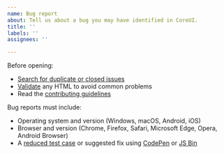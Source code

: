 ```yaml
---
name: Bug report
about: Tell us about a bug you may have identified in CoreUI.
title: ''
labels: ''
assignees: ''

---
```


Before opening:

- [Search for duplicate or closed issues](https://github.com/classicvalues/classicvalues-website-update/issues?q=is%3Aissue+is%3Aopen+)
- [Validate](https://ahtml5.validator.nu/) any HTML to avoid common problems
- Read the [contributing guidelines](https://github.com/classicvalues/classicvalues-website-update/blob/master/.github/CONTRIBUTING.md)

Bug reports must include:

- Operating system and version (Windows, macOS, Android, iOS)
- Browser and version (Chrome, Firefox, Safari, Microsoft Edge, Opera, Android Browser)
- A [reduced test case](https://css-tricks.com/reduced-test-cases/) or suggested fix using [CodePen](https://codepen.io/) or [JS Bin](https://jsbin.com/)

